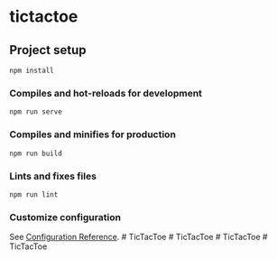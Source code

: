 # tictactoe

## Project setup
```
npm install
```

### Compiles and hot-reloads for development
```
npm run serve
```

### Compiles and minifies for production
```
npm run build
```

### Lints and fixes files
```
npm run lint
```

### Customize configuration
See [Configuration Reference](https://cli.vuejs.org/config/).
#   T i c T a c T o e  
 #   T i c T a c T o e  
 #   T i c T a c T o e  
 #   T i c T a c T o e  
 